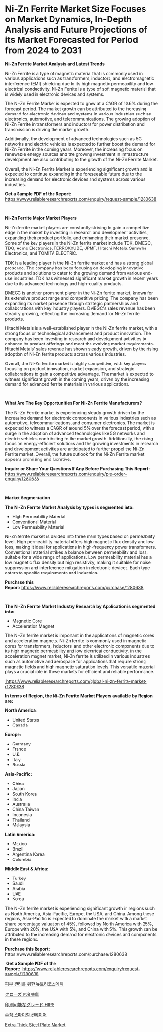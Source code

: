 <p><h1>Ni-Zn Ferrite Market Size Focuses on Market Dynamics, In-Depth Analysis and Future Projections of its Market Forecasted for Period from 2024 to 2031</h1></p><p><strong>Ni-Zn Ferrite Market Analysis and Latest Trends</strong></p>
<p><p>Ni-Zn Ferrite is a type of magnetic material that is commonly used in various applications such as transformers, inductors, and electromagnetic interference (EMI) shielding due to its high magnetic permeability and low electrical conductivity. Ni-Zn Ferrite is a type of soft magnetic material that is widely used in electronic devices and systems.</p><p>The Ni-Zn Ferrite Market is expected to grow at a CAGR of 10.6% during the forecast period. The market growth can be attributed to the increasing demand for electronic devices and systems in various industries such as electronics, automotive, and telecommunications. The growing adoption of Ni-Zn Ferrite in transformers and inductors for power distribution and transmission is driving the market growth.</p><p>Additionally, the development of advanced technologies such as 5G networks and electric vehicles is expected to further boost the demand for Ni-Zn Ferrite in the coming years. Moreover, the increasing focus on renewable energy sources and the growing investment in infrastructure development are also contributing to the growth of the Ni-Zn Ferrite Market.</p><p>Overall, the Ni-Zn Ferrite Market is experiencing significant growth and is expected to continue expanding in the foreseeable future due to the increasing demand for electronic devices and systems across various industries.</p></p>
<p><strong>Get a Sample PDF of the Report:&nbsp;</strong> <a href="https://www.reliableresearchreports.com/enquiry/request-sample/1280638">https://www.reliableresearchreports.com/enquiry/request-sample/1280638</a></p>
<p>&nbsp;</p>
<p><strong>Ni-Zn Ferrite Major Market Players</strong></p>
<p><p>Ni-Zn ferrite market players are constantly striving to gain a competitive edge in the market by investing in research and development activities, expanding their product portfolio, and enhancing their market presence. Some of the key players in the Ni-Zn ferrite market include TDK, DMEGC, TDG, Acme Electronics, FERROXCUBE, JPMF, Hitachi Metals, Samwha Electronics, and TOMITA ELECTRIC.</p><p>TDK is a leading player in the Ni-Zn ferrite market and has a strong global presence. The company has been focusing on developing innovative products and solutions to cater to the growing demand from various end-use industries. TDK has witnessed significant market growth in recent years due to its advanced technology and high-quality products.</p><p>DMEGC is another prominent player in the Ni-Zn ferrite market, known for its extensive product range and competitive pricing. The company has been expanding its market presence through strategic partnerships and collaborations with key industry players. DMEGC's sales revenue has been steadily growing, reflecting the increasing demand for Ni-Zn ferrite products.</p><p>Hitachi Metals is a well-established player in the Ni-Zn ferrite market, with a strong focus on technological advancement and product innovation. The company has been investing in research and development activities to enhance its product offerings and meet the evolving market requirements. Hitachi Metals' sales revenue has shown steady growth, driven by the rising adoption of Ni-Zn ferrite products across various industries.</p><p>Overall, the Ni-Zn ferrite market is highly competitive, with key players focusing on product innovation, market expansion, and strategic collaborations to gain a competitive advantage. The market is expected to witness significant growth in the coming years, driven by the increasing demand for advanced ferrite materials in various applications.</p></p>
<p>&nbsp;</p>
<p><strong>What Are The Key Opportunities For Ni-Zn Ferrite Manufacturers?</strong></p>
<p><p>The Ni-Zn Ferrite market is experiencing steady growth driven by the increasing demand for electronic components in various industries such as automotive, telecommunications, and consumer electronics. The market is expected to witness a CAGR of around 5% over the forecast period, with a surge in the adoption of advanced technologies like 5G networks and electric vehicles contributing to the market growth. Additionally, the rising focus on energy-efficient solutions and the growing investments in research and development activities are anticipated to further propel the Ni-Zn Ferrite market. Overall, the future outlook for the Ni-Zn Ferrite market appears promising and lucrative.</p></p>
<p><strong>Inquire or Share Your Questions If Any Before Purchasing This Report:</strong> <a href="https://www.reliableresearchreports.com/enquiry/pre-order-enquiry/1280638">https://www.reliableresearchreports.com/enquiry/pre-order-enquiry/1280638</a></p>
<p>&nbsp;</p>
<p><strong>Market Segmentation</strong></p>
<p><strong>The Ni-Zn Ferrite Market Analysis by types is segmented into:</strong></p>
<p><ul><li>High Permeability Material</li><li>Conventional Material</li><li>Low Permeability Material</li></ul></p>
<p><p>Ni-Zn ferrite market is divided into three main types based on permeability level. High permeability material offers high magnetic flux density and low loss, making it ideal for applications in high-frequency power transformers. Conventional material strikes a balance between permeability and loss, suitable for a wide range of applications. Low permeability material has a low magnetic flux density but high resistivity, making it suitable for noise suppression and interference mitigation in electronic devices. Each type caters to specific requirements and industries.</p></p>
<p><strong>Purchase this Report:&nbsp;</strong><a href="https://www.reliableresearchreports.com/purchase/1280638">https://www.reliableresearchreports.com/purchase/1280638</a></p>
<p>&nbsp;</p>
<p><strong>The Ni-Zn Ferrite Market Industry Research by Application is segmented into:</strong></p>
<p><ul><li>Magnetic Core</li><li>Acceleration Magnet</li></ul></p>
<p><p>The Ni-Zn ferrite market is important in the applications of magnetic cores and acceleration magnets. Ni-Zn ferrite is commonly used in magnetic cores for transformers, inductors, and other electronic components due to its high magnetic permeability and low electrical conductivity. In the acceleration magnet market, Ni-Zn ferrite is utilized in various industries such as automotive and aerospace for applications that require strong magnetic fields and high magnetic saturation levels. This versatile material plays a crucial role in these markets for efficient and reliable performance.</p></p>
<p><a href="https://www.reliableresearchreports.com/global-ni-zn-ferrite-market-r1280638">&nbsp;https://www.reliableresearchreports.com/global-ni-zn-ferrite-market-r1280638</a></p>
<p><strong>In terms of Region, the Ni-Zn Ferrite Market Players available by Region are:</strong></p>
<p>
    <p> <strong> North America: </strong>
        <ul>
            <li>United States</li>
            <li>Canada</li>
        </ul>
        </p> 
    <p> <strong> Europe: </strong>
        <ul>
            <li>Germany</li>
            <li>France</li>
            <li>U.K.</li>
            <li>Italy</li>
            <li>Russia</li>
        </ul>
        </p> 
    <p> <strong> Asia-Pacific: </strong>
        <ul>
            <li>China</li>
            <li>Japan</li>
            <li>South Korea</li>
            <li>India</li>
            <li>Australia</li>
            <li>China Taiwan</li>
            <li>Indonesia</li>
            <li>Thailand</li>
            <li>Malaysia</li>
        </ul>
        </p> 
    <p> <strong> Latin America: </strong>
        <ul>
            <li>Mexico</li>
            <li>Brazil</li>
            <li>Argentina Korea</li>
            <li>Colombia</li>
        </ul>
        </p> 
    <p> <strong> Middle East & Africa: </strong>
        <ul>
            <li>Turkey</li>
            <li>Saudi</li>
            <li>Arabia</li>
            <li>UAE</li>
            <li>Korea</li>
        </ul>
    </p>
    </p>
<p><p>The Ni-Zn ferrite market is experiencing significant growth in regions such as North America, Asia-Pacific, Europe, the USA, and China. Among these regions, Asia-Pacific is expected to dominate the market with a market share percentage valuation of 45%, followed by North America with 25%, Europe with 20%, the USA with 5%, and China with 5%. This growth can be attributed to the increasing demand for electronic devices and components in these regions.</p></p>
<p><strong>Purchase this Report: </strong><a href="https://www.reliableresearchreports.com/purchase/1280638">https://www.reliableresearchreports.com/purchase/1280638</a></p>
<p>&nbsp;<strong>Get a Sample PDF of the Report:&nbsp;&nbsp;</strong><a href="https://www.reliableresearchreports.com/enquiry/request-sample/1280638">https://www.reliableresearchreports.com/enquiry/request-sample/1280638</a></p>
<p><strong></strong></p>
<p><p><a href="https://github.com/PhilToryphy7876567/Market-Research-Report-List-2/blob/main/928196890033.md">피부 관리를 위한 뉴트리코스메틱</a></p><p><a href="https://github.com/qwpelcjko9242629/Market-Research-Report-List-2/blob/main/471114898586.md">クローズド冷凍庫</a></p><p><a href="https://github.com/gfggqjbfys368009/Market-Research-Report-List-2/blob/main/643843598587.md">印刷可能なグレード HIPS</a></p><p><a href="https://github.com/solomonbode85/Market-Research-Report-List-1/blob/main/262728490034.md">수직 스파이럴 컨베이어</a></p><p><a href="https://github.com/lorenzaSchmeler/Market-Research-Report-List-1/blob/main/extra-thick-steel-plate-market.md">Extra Thick Steel Plate Market</a></p></p>